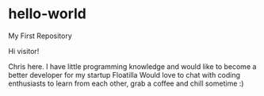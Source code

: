 # hello-world
My First Repository

Hi visitor! 

Chris here. I have little programming knowledge and would like to become a better developer for my startup Floatilla
Would love to chat with coding enthusiasts to learn from each other, grab a coffee and chill sometime :)
